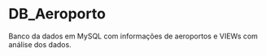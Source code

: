 # DB_Aeroporto
Banco da dados em MySQL com informações de aeroportos e VIEWs com análise dos dados.
